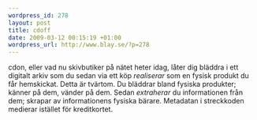 ```yaml
--- 
wordpress_id: 278 
layout: post
title: cdoff 
date: 2009-03-12 00:15:19 +01:00 
wordpress_url: http://www.blay.se/?p=278 
---
```


cdon, eller vad nu skivbutiker på nätet heter idag, låter dig bläddra i ett digitalt arkiv som du sedan via ett köp *realiserar* som en fysisk produkt du får hemskickat. Detta är tvärtom. Du bläddrar bland fysiska produkter; känner på dem, vänder på dem. Sedan *extraherar* du informationen från dem; skrapar av informationens fysiska bärare. Metadatan i streckkoden medierar istället för kreditkortet. 